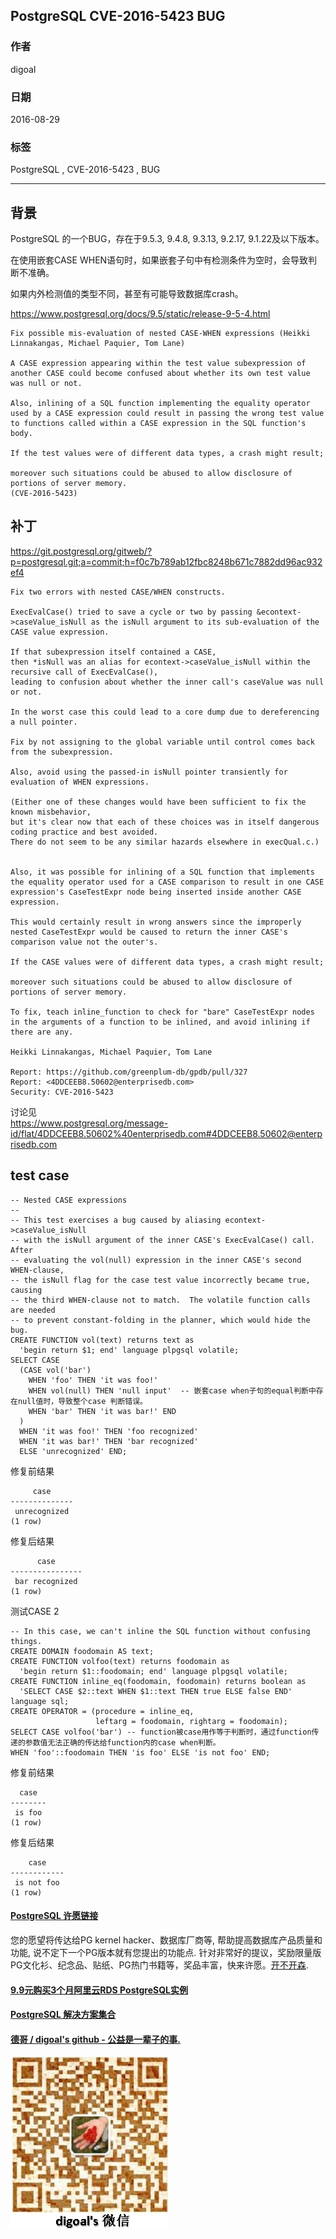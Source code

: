 ## PostgreSQL CVE-2016-5423 BUG   
        
### 作者       
digoal        
        
### 日期      
2016-08-29      
        
### 标签      
PostgreSQL , CVE-2016-5423 , BUG      
        
----      
        
## 背景    
PostgreSQL 的一个BUG，存在于9.5.3, 9.4.8, 9.3.13, 9.2.17, 9.1.22及以下版本。    
  
在使用嵌套CASE WHEN语句时，如果嵌套子句中有检测条件为空时，会导致判断不准确。    
  
如果内外检测值的类型不同，甚至有可能导致数据库crash。    
  
https://www.postgresql.org/docs/9.5/static/release-9-5-4.html  
```
Fix possible mis-evaluation of nested CASE-WHEN expressions (Heikki Linnakangas, Michael Paquier, Tom Lane)  
  
A CASE expression appearing within the test value subexpression of another CASE could become confused about whether its own test value was null or not.   
  
Also, inlining of a SQL function implementing the equality operator used by a CASE expression could result in passing the wrong test value to functions called within a CASE expression in the SQL function's body.   
  
If the test values were of different data types, a crash might result;   
  
moreover such situations could be abused to allow disclosure of portions of server memory.   
(CVE-2016-5423)  
```
  
## 补丁  
https://git.postgresql.org/gitweb/?p=postgresql.git;a=commit;h=f0c7b789ab12fbc8248b671c7882dd96ac932ef4  
```
Fix two errors with nested CASE/WHEN constructs.  
  
ExecEvalCase() tried to save a cycle or two by passing &econtext->caseValue_isNull as the isNull argument to its sub-evaluation of the CASE value expression.    
  
If that subexpression itself contained a CASE,   
then *isNull was an alias for econtext->caseValue_isNull within the recursive call of ExecEvalCase(),   
leading to confusion about whether the inner call's caseValue was null or not.    
  
In the worst case this could lead to a core dump due to dereferencing a null pointer.    
  
Fix by not assigning to the global variable until control comes back from the subexpression.  
  
Also, avoid using the passed-in isNull pointer transiently for evaluation of WHEN expressions.    
  
(Either one of these changes would have been sufficient to fix the known misbehavior,   
but it's clear now that each of these choices was in itself dangerous coding practice and best avoided.  
There do not seem to be any similar hazards elsewhere in execQual.c.)  
  
  
Also, it was possible for inlining of a SQL function that implements the equality operator used for a CASE comparison to result in one CASE expression's CaseTestExpr node being inserted inside another CASE expression.    
  
This would certainly result in wrong answers since the improperly nested CaseTestExpr would be caused to return the inner CASE's comparison value not the outer's.    
  
If the CASE values were of different data types, a crash might result;   
  
moreover such situations could be abused to allow disclosure of portions of server memory.    
  
To fix, teach inline_function to check for "bare" CaseTestExpr nodes in the arguments of a function to be inlined, and avoid inlining if there are any.  
  
Heikki Linnakangas, Michael Paquier, Tom Lane  
  
Report: https://github.com/greenplum-db/gpdb/pull/327  
Report: <4DDCEEB8.50602@enterprisedb.com>  
Security: CVE-2016-5423  
```
  
讨论见  
https://www.postgresql.org/message-id/flat/4DDCEEB8.50602%40enterprisedb.com#4DDCEEB8.50602@enterprisedb.com  
  
  
## test case  
```
-- Nested CASE expressions  
--  
-- This test exercises a bug caused by aliasing econtext->caseValue_isNull  
-- with the isNull argument of the inner CASE's ExecEvalCase() call.  After  
-- evaluating the vol(null) expression in the inner CASE's second WHEN-clause,  
-- the isNull flag for the case test value incorrectly became true, causing  
-- the third WHEN-clause not to match.  The volatile function calls are needed  
-- to prevent constant-folding in the planner, which would hide the bug.  
CREATE FUNCTION vol(text) returns text as  
  'begin return $1; end' language plpgsql volatile;  
SELECT CASE  
  (CASE vol('bar')  
    WHEN 'foo' THEN 'it was foo!'  
    WHEN vol(null) THEN 'null input'  -- 嵌套case when子句的equal判断中存在null值时，导致整个case 判断错误。    
    WHEN 'bar' THEN 'it was bar!' END  
  )  
  WHEN 'it was foo!' THEN 'foo recognized'  
  WHEN 'it was bar!' THEN 'bar recognized'  
  ELSE 'unrecognized' END;  
```
  
修复前结果  
```
     case       
--------------  
 unrecognized  
(1 row)  
```
  
修复后结果  
```
      case        
----------------  
 bar recognized  
(1 row)  
```
  
测试CASE 2  
```
-- In this case, we can't inline the SQL function without confusing things.  
CREATE DOMAIN foodomain AS text;  
CREATE FUNCTION volfoo(text) returns foodomain as  
  'begin return $1::foodomain; end' language plpgsql volatile;  
CREATE FUNCTION inline_eq(foodomain, foodomain) returns boolean as  
  'SELECT CASE $2::text WHEN $1::text THEN true ELSE false END' language sql;  
CREATE OPERATOR = (procedure = inline_eq,  
                   leftarg = foodomain, rightarg = foodomain);  
SELECT CASE volfoo('bar') -- function被case用作等于判断时，通过function传递的参数值无法正确的传达给function内的case when判断。      
WHEN 'foo'::foodomain THEN 'is foo' ELSE 'is not foo' END;  
```
  
修复前结果  
```
  case    
--------  
 is foo  
(1 row)  
```
  
修复后结果  
```
    case      
------------  
 is not foo  
(1 row)  
```
  
  
  
  
  
  
  
  
  
  
  
  
  
  
  
  
  
  
  
  
  
  
  
  
  
  
  
  
  
  
  
  
  
  
  
  
  
  
  
  
  
  
  
  
  
  
  
  
  
  
  
  
  
  
  
  
  
  
  
  
  
  
  
  
  
  
  
  
  
  
  
  
  
  
  
#### [PostgreSQL 许愿链接](https://github.com/digoal/blog/issues/76 "269ac3d1c492e938c0191101c7238216")
您的愿望将传达给PG kernel hacker、数据库厂商等, 帮助提高数据库产品质量和功能, 说不定下一个PG版本就有您提出的功能点. 针对非常好的提议，奖励限量版PG文化衫、纪念品、贴纸、PG热门书籍等，奖品丰富，快来许愿。[开不开森](https://github.com/digoal/blog/issues/76 "269ac3d1c492e938c0191101c7238216").  
  
  
#### [9.9元购买3个月阿里云RDS PostgreSQL实例](https://www.aliyun.com/database/postgresqlactivity "57258f76c37864c6e6d23383d05714ea")
  
  
#### [PostgreSQL 解决方案集合](https://yq.aliyun.com/topic/118 "40cff096e9ed7122c512b35d8561d9c8")
  
  
#### [德哥 / digoal's github - 公益是一辈子的事.](https://github.com/digoal/blog/blob/master/README.md "22709685feb7cab07d30f30387f0a9ae")
  
  
![digoal's wechat](../pic/digoal_weixin.jpg "f7ad92eeba24523fd47a6e1a0e691b59")
  
